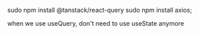 sudo npm install @tanstack/react-query
sudo npm install axios;


when we use useQuery, don't need to use useState anymore